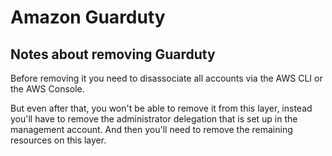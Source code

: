 # Amazon Guarduty

## Notes about removing Guarduty
Before removing it you need to disassociate all accounts via the AWS CLI or the AWS Console.

But even after that, you won't be able to remove it from this layer, instead you'll have to remove the administrator delegation that is set up in the management account. And then you'll need to remove the remaining resources on this layer.
